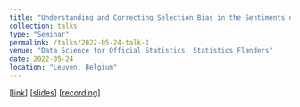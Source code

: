 ```yaml
---
title: "Understanding and Correcting Selection Bias in the Sentiments derived from Flemish Tweets"
collection: talks
type: "Seminar"
permalink: /talks/2022-05-24-talk-1
venue: "Data Science for Official Statistics, Statistics Flanders"
date: 2022-05-24
location: "Leuven, Belgium"
---
```


\[[link](https://www.vlaanderen.be/statistiek-vlaanderen/sv-seminarie-data-science-voor-openbare-statistieken-onderzoeksresultaten-academische-samenwerking)\]
\[[slides](https://github.com/jtonglet/Twitter-Selection-Bias/blob/main/presentation_slides.pdf)\]
\[[recording](https://www.youtube.com/watch?v=N2mpdJVdt0s)\]
